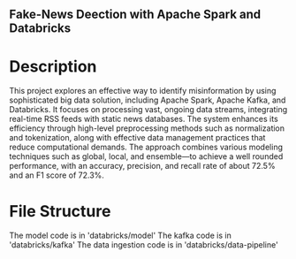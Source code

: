 
## Fake-News Deection with Apache Spark and Databricks

# Description
This project explores an effective way to identify misinformation by using sophisticated big data solution, including Apache Spark, Apache Kafka, and Databricks. It focuses on processing vast, ongoing data streams, integrating real-time RSS feeds with static news databases. The system enhances its efficiency through high-level preprocessing methods such as normalization and tokenization, along with effective data management practices that reduce computational demands. The approach combines various modeling techniques such as global, local, and ensemble—to achieve a well rounded performance, with an accuracy, precision, and recall rate of about 72.5% and an F1 score of 72.3%.

# File Structure
The model code is in 'databricks/model'
The kafka code is in 'databricks/kafka'
The data ingestion code is in 'databricks/data-pipeline'
